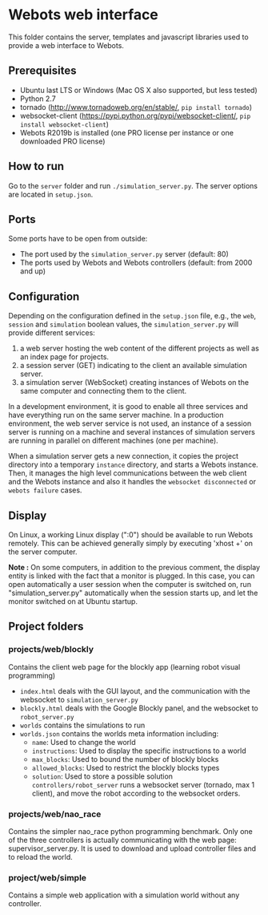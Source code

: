 # Webots web interface

This folder contains the server, templates and javascript libraries used to provide a web interface to Webots.

## Prerequisites

- Ubuntu last LTS or Windows (Mac OS X also supported, but less tested)
- Python 2.7
- tornado (http://www.tornadoweb.org/en/stable/, `pip install tornado`)
- websocket-client (https://pypi.python.org/pypi/websocket-client/, `pip install websocket-client`)
- Webots R2019b is installed (one PRO license per instance or one downloaded PRO license)


## How to run

Go to the `server` folder and run `./simulation_server.py`. The server options are located in `setup.json`.

## Ports

Some ports have to be open from outside:

- The port used by the `simulation_server.py` server (default: 80)
- The ports used by Webots and Webots controllers (default: from 2000 and up)

## Configuration

Depending on the configuration defined in the `setup.json` file, e.g., the `web`, `session` and `simulation` boolean values, the `simulation_server.py` will provide different services:

1. a web server hosting the web content of the different projects as well as an index page for projects.
2. a session server (GET) indicating to the client an available simulation server.
3. a simulation server (WebSocket) creating instances of Webots on the same computer and connecting them to the client.

In a development environment, it is good to enable all three services and have everything run on the same server machine.
In a production environment, the web server service is not used, an instance of a session server is running on a machine and
several instances of simulation servers are running in parallel on different machines (one per machine).

When a simulation server gets a new connection, it copies the project directory into a temporary `instance` directory, and
starts a Webots instance. Then, it manages the high level communications between the web client and the Webots instance and
also it handles the `websocket disconnected` or `webots failure` cases.

## Display

On Linux, a working Linux display (":0") should be available to run Webots remotely.
This can be achieved generally simply by executing 'xhost +' on the server computer.

**Note :** On some computers, in addition to the previous comment,
the display entity is linked with the fact that a monitor is plugged.
In this case,  you can open automatically a user session when the computer is switched on,
run "simulation_server.py" automatically when the session starts up,
and let the monitor switched on at Ubuntu startup.


## Project folders

### projects/web/blockly

Contains the client web page for the blockly app (learning robot visual programming)

- `index.html` deals with the GUI layout, and the communication with the websocket to `simulation_server.py`
- `blockly.html` deals with the Google Blockly panel, and the websocket to `robot_server.py`
- `worlds` contains the simulations to run
- `worlds.json` contains the worlds meta information including:
  - `name`: Used to change the world
  - `instructions`: Used to display the specific instructions to a world
  - `max_blocks`: Used to bound the number of blockly blocks
  - `allowed_blocks`: Used to restrict the blockly blocks types
  - `solution`: Used to store a possible solution
 `controllers/robot_server` runs a websocket server (tornado, max 1 client), and move the robot according to the websocket orders.

### projects/web/nao_race

Contains the simpler nao_race python programming benchmark.
Only one of the three controllers is actually communicating with the web page: supervisor_server.py.
It is used to download and upload controller files and to reload the world.

### project/web/simple

Contains a simple web application with a simulation world without any controller.
